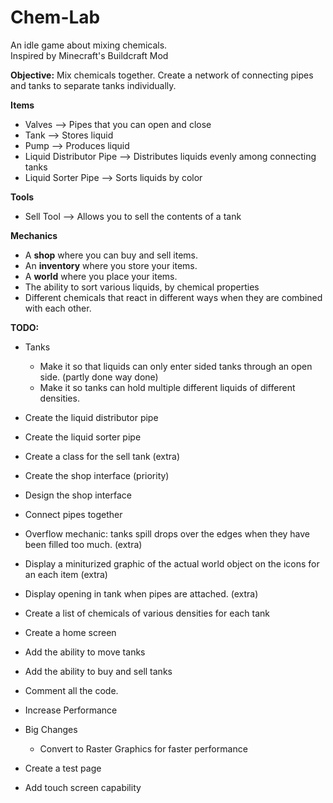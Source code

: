 # Chem-Lab


An idle game about mixing chemicals. <br>
Inspired by Minecraft's Buildcraft Mod

<strong>Objective:</strong>
Mix chemicals together. Create a network of connecting pipes and tanks to separate tanks individually.

<strong> Items </strong>
- Valves                  --> Pipes that you can open and close
- Tank                    --> Stores liquid
- Pump                    --> Produces liquid
- Liquid Distributor Pipe --> Distributes liquids evenly among connecting tanks
- Liquid Sorter Pipe      --> Sorts liquids by color


<strong> Tools </strong>
- Sell Tool               --> Allows you to sell the contents of a tank


<strong> Mechanics </strong>
- A <b>shop</b> where you can buy and sell items.
- An <b>inventory</b> where you store your items.
- A <b>world</b> where you place your items.
- The ability to sort various liquids, by chemical properties
- Different chemicals that react in different ways when they are combined with each other.


<strong> TODO:</strong>
- Tanks
  - Make it so that liquids can only enter sided tanks 
      through an open side. (partly done way done)
  - Make it so tanks can hold multiple different liquids of 
      different densities.

- Create the liquid distributor pipe
- Create the liquid sorter pipe 
- Create a class for the sell tank (extra)
- Create the shop interface (priority)
- Design the shop interface
- Connect pipes together
- Overflow mechanic: tanks spill drops over the edges
  when they have been filled too much. (extra)
- Display a miniturized graphic of the actual world object on the icons
  for an each item (extra)
- Display opening in tank when pipes are attached. (extra)
- Create a list of chemicals of various densities for each tank
- Create a home screen 
- Add the ability to move tanks
- Add the ability to buy and sell tanks
- Comment all the code.
- Increase Performance
- Big Changes
  - Convert to Raster Graphics for faster performance
- Create a test page
- Add touch screen capability



